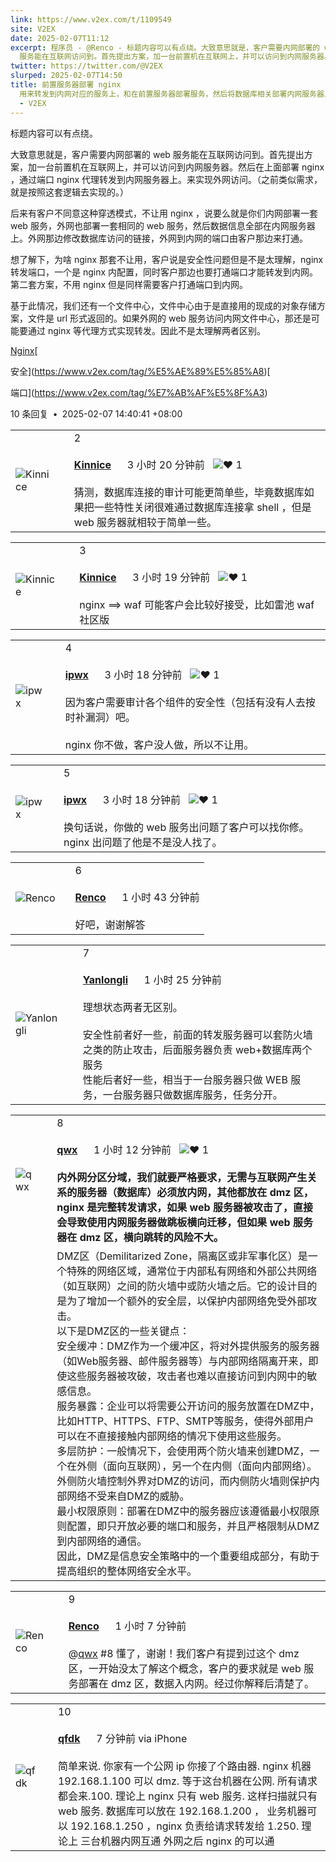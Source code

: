 ```yaml
---
link: https://www.v2ex.com/t/1109549
site: V2EX
date: 2025-02-07T11:12
excerpt: 程序员 - @Renco - 标题内容可以有点绕。大致意思就是，客户需要内网部署的 web
  服务能在互联网访问到。首先提出方案，加一台前置机在互联网上，并可以访问到内网服务器。然后在上面部署 nginx ，通过端口 ngi
twitter: https://twitter.com/@V2EX
slurped: 2025-02-07T14:50
title: 前置服务器部署 nginx
  用来转发到内网对应的服务上，和在前置服务器部署服务，然后将数据库相关部署内网服务器上，通过修改前置服务器部署的数据库连接访问数据。这两者有啥安全性的差别吗。
  - V2EX
---
```


标题内容可以有点绕。

大致意思就是，客户需要内网部署的 web 服务能在互联网访问到。首先提出方案，加一台前置机在互联网上，并可以访问到内网服务器。然后在上面部署 nginx ，通过端口 nginx 代理转发到内网服务器上。来实现外网访问。（之前类似需求，就是按照这套逻辑去实现的。）

后来有客户不同意这种穿透模式，不让用 nginx ，说要么就是你们内网部署一套 web 服务，外网也部署一套相同的 web 服务，然后数据信息全部在内网服务器上。外网那边修改数据库访问的链接，外网到内网的端口由客户那边来打通。

想了解下，为啥 nginx 那套不让用，客户说是安全性问题但是不是太理解，nginx 转发端口，一个是 nginx 内配置，同时客户那边也要打通端口才能转发到内网。第二套方案，不用 nginx 但是同样需要客户打通端口到内网。

基于此情况，我们还有一个文件中心，文件中心由于是直接用的现成的对象存储方案，文件是 url 形式返回的。如果外网的 web 服务访问内网文件中心，那还是可能要通过 nginx 等代理方式实现转发。因此不是太理解两者区别。

[](https://www.v2ex.com/tag/Nginx)

[Nginx](https://www.v2ex.com/tag/Nginx)[

安全](https://www.v2ex.com/tag/%E5%AE%89%E5%85%A8)[

端口](https://www.v2ex.com/tag/%E7%AB%AF%E5%8F%A3)

10 条回复  **•**  2025-02-07 14:40:41 +08:00

|   |   |   |
|---|---|---|
|![Kinnice](https://cdn.v2ex.com/avatar/4cee/b9bb/189378_normal.png?m=1685439436)||2<br><br>**[Kinnice](https://www.v2ex.com/member/Kinnice)**      3 小时 20 分钟前   ![❤️](https://www.v2ex.com/static/img/heart_neue_red.png?v=16ec2dd0a880be6edda1e4a2e35754b3) 1<br><br>猜测，数据库连接的审计可能更简单些，毕竟数据库如果把一些特性关闭很难通过数据库连接拿 shell ，但是 web 服务器就相较于简单一些。|

|   |   |   |
|---|---|---|
|![Kinnice](https://cdn.v2ex.com/avatar/4cee/b9bb/189378_normal.png?m=1685439436)||3<br><br>**[Kinnice](https://www.v2ex.com/member/Kinnice)**      3 小时 19 分钟前   ![❤️](https://www.v2ex.com/static/img/heart_neue_red.png?v=16ec2dd0a880be6edda1e4a2e35754b3) 1<br><br>nginx ==> waf 可能客户会比较好接受，比如雷池 waf 社区版|

|   |   |   |
|---|---|---|
|![ipwx](https://cdn.v2ex.com/avatar/74e7/b1ce/86855_normal.png?m=1544848422)||4<br><br>**[ipwx](https://www.v2ex.com/member/ipwx)**      3 小时 18 分钟前   ![❤️](https://www.v2ex.com/static/img/heart_neue_red.png?v=16ec2dd0a880be6edda1e4a2e35754b3) 1<br><br>因为客户需要审计各个组件的安全性（包括有没有人去按时补漏洞）吧。<br><br>nginx 你不做，客户没人做，所以不让用。|

|   |   |   |
|---|---|---|
|![ipwx](https://cdn.v2ex.com/avatar/74e7/b1ce/86855_normal.png?m=1544848422)||5<br><br>**[ipwx](https://www.v2ex.com/member/ipwx)**      3 小时 18 分钟前   ![❤️](https://www.v2ex.com/static/img/heart_neue_red.png?v=16ec2dd0a880be6edda1e4a2e35754b3) 1<br><br>换句话说，你做的 web 服务出问题了客户可以找你修。nginx 出问题了他是不是没人找了。|

|   |   |   |
|---|---|---|
|![Renco](https://cdn.v2ex.com/avatar/8530/7718/402540_normal.png?m=1733886067)||6<br><br>**[Renco](https://www.v2ex.com/member/Renco)**      1 小时 43 分钟前<br><br>好吧，谢谢解答|

|   |   |   |
|---|---|---|
|![Yanlongli](https://cdn.v2ex.com/avatar/e284/9e62/466417_normal.png?m=1735622028)||7<br><br>**[Yanlongli](https://www.v2ex.com/member/Yanlongli)**      1 小时 25 分钟前<br><br>理想状态两者无区别。<br><br>安全性前者好一些，前面的转发服务器可以套防火墙之类的防止攻击，后面服务器负责 web+数据库两个服务  <br>性能后者好一些，相当于一台服务器只做 WEB 服务，一台服务器只做数据库服务，任务分开。|

|                                                                                     |     |                                                                                                                                                                                                                                                                                                                                                                                                                                                                                                                                        |
| ----------------------------------------------------------------------------------- | --- | -------------------------------------------------------------------------------------------------------------------------------------------------------------------------------------------------------------------------------------------------------------------------------------------------------------------------------------------------------------------------------------------------------------------------------------------------------------------------------------------------------------------------------------- |
| ![qwx](https://cdn.v2ex.com/gravatar/9439900c180a881e28bd43d5eddfd2ee?s=48&d=retro) |     | 8<br><br>**[qwx](https://www.v2ex.com/member/qwx)**      1 小时 12 分钟前   ![❤️](https://www.v2ex.com/static/img/heart_neue_red.png?v=16ec2dd0a880be6edda1e4a2e35754b3) 1<br><br>**内外网分区分域，我们就要严格要求，无需与互联网产生关系的服务器（数据库）必须放内网，其他都放在 dmz 区，nginx 是完整转发请求，如果 web 服务器被攻击了，直接会导致使用内网服务器做跳板横向迁移，但如果 web 服务器在 dmz 区，横向跳转的风险不大。**                                                                                                                                                                                                                  |
|                                                                                     |     | DMZ区（Demilitarized Zone，隔离区或非军事化区）是一个特殊的网络区域，通常位于内部私有网络和外部公共网络（如互联网）之间的防火墙中或防火墙之后。它的设计目的是为了增加一个额外的安全层，以保护内部网络免受外部攻击。<br>以下是DMZ区的一些关键点：<br>安全缓冲：DMZ作为一个缓冲区，将对外提供服务的服务器（如Web服务器、邮件服务器等）与内部网络隔离开来，即使这些服务器被攻破，攻击者也难以直接访问到内网中的敏感信息。<br>服务暴露：企业可以将需要公开访问的服务放置在DMZ中，比如HTTP、HTTPS、FTP、SMTP等服务，使得外部用户可以在不直接接触内部网络的情况下使用这些服务。<br>多层防护：一般情况下，会使用两个防火墙来创建DMZ，一个在外侧（面向互联网），另一个在内侧（面向内部网络）。外侧防火墙控制外界对DMZ的访问，而内侧防火墙则保护内部网络不受来自DMZ的威胁。<br>最小权限原则：部署在DMZ中的服务器应该遵循最小权限原则配置，即只开放必要的端口和服务，并且严格限制从DMZ到内部网络的通信。<br>因此，DMZ是信息安全策略中的一个重要组成部分，有助于提高组织的整体网络安全水平。 |

|   |   |   |
|---|---|---|
|![Renco](https://cdn.v2ex.com/avatar/8530/7718/402540_normal.png?m=1733886067)||9<br><br>**[Renco](https://www.v2ex.com/member/Renco)**      1 小时 7 分钟前<br><br>@[qwx](https://www.v2ex.com/member/qwx) #8 懂了，谢谢！我们客户有提到过这个 dmz 区，一开始没太了解这个概念，客户的要求就是 web 服务部署在 dmz 区，数据入内网。经过你解释后清楚了。|

|   |   |   |
|---|---|---|
|![qfdk](https://cdn.v2ex.com/avatar/3680/4f41/64426_normal.png?m=1718350658)||10<br><br>**[qfdk](https://www.v2ex.com/member/qfdk)**      7 分钟前 via iPhone<br><br>简单来说. 你家有一个公网 ip 你接了个路由器. nginx 机器 192.168.1.100 可以 dmz. 等于这台机器在公网. 所有请求都会来.100. 理论上 nginx 只有 web 服务. 这样扫描就只有 web 服务. 数据库可以放在 192.168.1.200 ， 业务机器可以 192.168.1.250 ，nginx 负责给请求转发给 1.250. 理论上 三台机器内网互通 外网之后 nginx 的可以通|